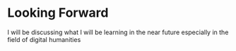 # Looking Forward

I will be discussing what I will be learning in the near future especially in the field of digital humanities
